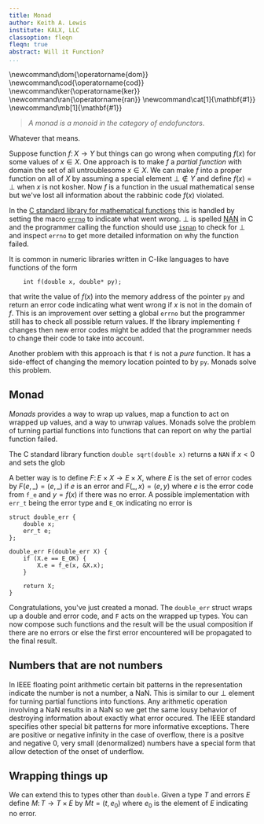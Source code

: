 ```yaml
---
title: Monad
author: Keith A. Lewis
institute: KALX, LLC
classoption: fleqn
fleqn: true
abstract: Will it Function?
...
```


\newcommand\dom{\operatorname{dom}}
\newcommand\cod{\operatorname{cod}}
\newcommand\ker{\operatorname{ker}}
\newcommand\ran{\operatorname{ran}}
\newcommand\cat[1]{\mathbf{#1}}
\newcommand\mb[1]{\mathbf{#1}}

> _A monad is a monoid in the category of endofunctors_.

Whatever that means.

Suppose function $f\colon X\to Y$ but things can go wrong when
computing $f(x)$ for some values of $x\in X$.  One approach is
to make $f$ a _partial function_ with domain the set of all untroublesome
$x\in X$.  We can make $f$ into a proper function on all of $X$ by assuming
a special element $\bot\not\in Y$ and define $f(x) = \bot$ when $x$
is not kosher.  Now $f$ is a function in the usual mathematical
sense but we've lost all information about the rabbinic code $f(x)$ violated.

In the [C standard library for mathematical
functions](https://en.cppreference.com/w/c/numeric/math)
this is handled by setting the macro
[`errno`](https://en.cppreference.com/w/c/error/errno)
to indicate what went wrong. $\bot$ is spelled
[NAN](https://en.cppreference.com/w/c/numeric/math/NAN)
in C and the programmer calling the function should use
[`isnan`](https://en.cppreference.com/w/c/numeric/math/isnan) to check
for $\bot$ and inspect `errno` to get more detailed information on why
the function failed.

It is common in numeric libraries written in C-like languages to have functions of the form
```
	int f(double x, double* py);
```
that write the value of $f(x)$ into the memory address of the pointer `py`
and return an error code indicating what went wrong if $x$ 
is not in the domain of $f$. This is an improvement over setting
a global `errno` but the programmer still has to check all possible
return values. If the library implementing `f` changes then
new error codes might be added that the programmer needs to
change their code to take into account.

Another problem with this approach is that `f` is not a _pure_ function.
It has a side-effect of changing the memory location pointed
to by `py`. Monads solve this problem.

## Monad

_Monads_ provides a way to wrap up values, map a function to act on
wrapped up values, and a way to unwrap values. Monads solve the problem
of turning partial functions into functions that can report on why the
partial function failed.

The C standard library function `double sqrt(double x)`
returns a `NAN` if $x < 0$ and sets the glob

A better way is to define $F\colon E\times X\to E\times X$, where $E$
is the set of error codes by $F(e,\_) = (e,\_)$ if $e$ is an error and
$F(\_,x) = (e,y)$ where $e$ is the error code from `f_e` and $y = f(x)$
if there was no error. A possible implementation with `err_t` being
the error type and `E_OK` indicating no error is
```
struct double_err {
	double x;
	err_t e;
};

double_err F(double_err X) {
	if (X.e == E_OK) {
		X.e = f_e(x, &X.x);
	}

	return X;
}
```
Congratulations, you've just created a monad. The `double_err` struct
wraps up a double and error code, and `F` acts on the wrapped up types.
You can now compose such functions and the result will be the usual
composition if there are no errors or else the first error encountered
will be propagated to the final result.

## Numbers that are not numbers

In IEEE floating point arithmetic certain bit patterns in the
representation indicate the number is not a number, a NaN. This is similar
to our $\bot$ element for turning partial functions into functions. Any
arithmetic operation involving a NaN results in a NaN so we get the same
lousy behavior of destroying information about exactly what error occured.
The IEEE standard specifies other special bit patterns for more informative
exceptions. There are positive or negative infinity in the case of overflow,
there is a positve and negative 0, very small (denormalized) numbers have
a special form that allow detection of the onset of underflow.

## Wrapping things up

We can extend this to types other than `double`. Given a type $T$ and errors $E$
define $M\colon T\to T\times E$ by $Mt = (t,e_0)$ where $e_0$ is the element
of $E$ indicating no error.

